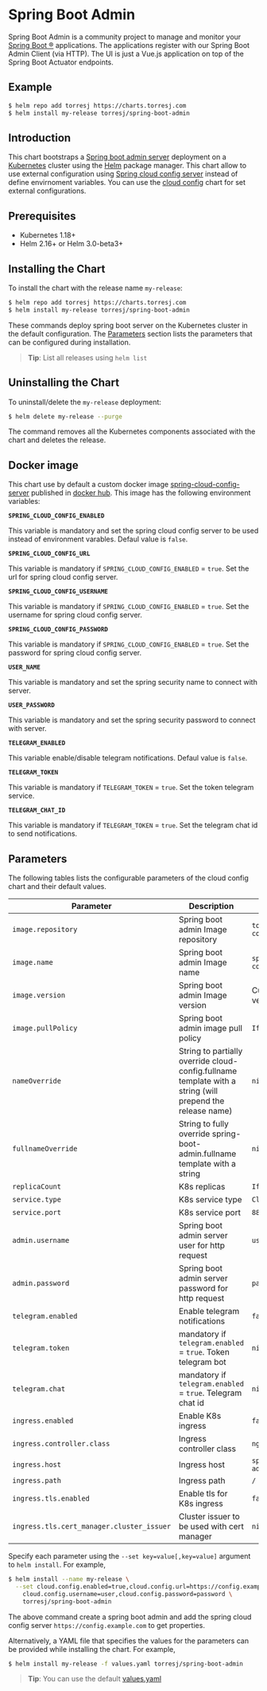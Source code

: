 # Spring Boot Admin

Spring Boot Admin is a community project to manage and monitor your [Spring Boot ®](https://spring.io/projects/spring-boot) applications. The applications register with our Spring Boot Admin Client (via HTTP). The UI is just a Vue.js application on top of the Spring Boot Actuator endpoints.

## Example

```bash
$ helm repo add torresj https://charts.torresj.com
$ helm install my-release torresj/spring-boot-admin
``` 

## Introduction

This chart bootstraps a [Spring boot admin server](https://codecentric.github.io/spring-boot-admin/current/) deployment on a [Kubernetes](http://kubernetes.io) cluster using the [Helm](https://helm.sh) package manager. This chart allow to use external configuration using [Spring cloud config server](https://cloud.spring.io/spring-cloud-config/reference/html/) instead of define envirnoment variables. You can use the [cloud config](https://github.com/torresj/helm-charts/tree/master/cloud-config) chart for set external configurations.


## Prerequisites

- Kubernetes 1.18+
- Helm 2.16+ or Helm 3.0-beta3+


## Installing the Chart

To install the chart with the release name `my-release`:

```bash
$ helm repo add torresj https://charts.torresj.com
$ helm install my-release torresj/spring-boot-admin
```

These commands deploy spring boot server on the Kubernetes cluster in the default configuration. The [Parameters](#parameters) section lists the parameters that can be configured during installation.

> **Tip**: List all releases using `helm list`


## Uninstalling the Chart

To uninstall/delete the `my-release` deployment:

```bash
$ helm delete my-release --purge
```

The command removes all the Kubernetes components associated with the chart and deletes the release.

## Docker image

This chart use by default a custom docker image [spring-cloud-config-server](https://hub.docker.com/repository/docker/torresjb/spring-cloud-config-server) published in [docker hub](https://hub.docker.com/). This image has the following environment variables:

**`SPRING_CLOUD_CONFIG_ENABLED`**

This variable is mandatory and set the spring cloud config server to be used instead of environment varables. Defaul value is `false`.

**`SPRING_CLOUD_CONFIG_URL`**

This variable is mandatory if `SPRING_CLOUD_CONFIG_ENABLED` = `true`. Set the url for spring cloud config server.

**`SPRING_CLOUD_CONFIG_USERNAME`**

This variable is mandatory if `SPRING_CLOUD_CONFIG_ENABLED` = `true`. Set the username for spring cloud config server.

**`SPRING_CLOUD_CONFIG_PASSWORD`**

This variable is mandatory if `SPRING_CLOUD_CONFIG_ENABLED` = `true`. Set the password for spring cloud config server.

**`USER_NAME`**

This variable is mandatory and set the spring security name to connect with server.

**`USER_PASSWORD`**

This variable is mandatory and set the spring security password to connect with server.

**`TELEGRAM_ENABLED`**

This variable enable/disable telegram notifications. Defaul value is `false`.

**`TELEGRAM_TOKEN`**

This variable is mandatory if `TELEGRAM_TOKEN` = `true`. Set the token telegram service.

**`TELEGRAM_CHAT_ID`**

This variable is mandatory if `TELEGRAM_TOKEN` = `true`. Set the telegram chat id to send notifications.

## Parameters

The following tables lists the configurable parameters of the cloud config chart and their default values.

| Parameter                                   | Description                                                                                                                                                                                                                                                    | Default                                                           |
|---------------------------------------------|----------------------------------------------------------------------------------------------------------------------------------------------------------------------------------------------------------------------------------------------------------------|-------------------------------------------------------------------|
| `image.repository`                          | Spring boot admin Image repository                                                                                                                                                                                                                                  | `torresj/cloud-config`                                                   |
| `image.name`                                | Spring boot admin Image name                                                                                                                                                                                                                                        | `spring-cloud-config-server`                                                   |
| `image.version`                             | Spring boot admin Image version                                                                                                                                                                                                                                        | Current latest version `0.1.3`                                                   |
| `image.pullPolicy`                          | Spring boot admin image pull policy                                                                                                                                                                                                                                 | `IfNotPresent`                                                   |
| `nameOverride`                              | String to partially override cloud-config.fullname template with a string (will prepend the release name)                                                                                                                                                             | `nil`                                                             |
| `fullnameOverride`                          | String to fully override spring-boot-admin.fullname template with a string                                                                                                                                                                                                 | `nil` 
| `replicaCount`                              | K8s replicas                                                                                                                       | `IfNotPresent`                                                   |
| `service.type`                               | K8s service type                                                                                                                                                                                                                                 | `ClusterIP`                                                   |
| `service.port`                               | K8s service port                                                                                                                                                                                                                                 | `8888`                                                   |
| `admin.username`                         | Spring boot admin server user for http request                                                                                                                                                                                                                                | `user`       |
| `admin.password`                     | Spring boot admin server password for http request                                                                                                                                                                                                                               | `password`                                                   |
| `telegram.enabled`                                    | Enable telegram notifications                                                                                                                                                                                                                           | `false`                                                    |
| `telegram.token`                                    | mandatory if `telegram.enabled` = `true`. Token telegram bot                                                                                                                                                                                                                       | `nil`                                                    |
| `telegram.chat`                                    | mandatory if `telegram.enabled` = `true`. Telegram chat id                                                                                                                                                                                                                        | `nil`                                                    |
| `ingress.enabled`                                    | Enable K8s ingress                                                                                                                                                                                                                            | `false`                                                    |
| `ingress.controller.class`                       | Ingress controller class                                                                                                                                                                                                                             | `nginx`                                                    |
| `ingress.host`                                    | Ingress host                                                                                                                                                                                                                            | `spring-boot-admin.local`                                                    |
| `ingress.path`                                    | Ingress path                                                                                                                                                                                                                            | `/`                                                    | 
| `ingress.tls.enabled`                                    | Enable tls for K8s ingress                                                                                                                                                                                                                           | `false`                                                    |
| `ingress.tls.cert_manager.cluster_issuer`                                    | Cluster issuer to be used with cert manager                                                                                                                                                                                                                            | `nil`                                                    |

Specify each parameter using the `--set key=value[,key=value]` argument to `helm install`. For example,

```bash
$ helm install --name my-release \
  --set cloud.config.enabled=true,cloud.config.url=https://config.example.com,\
    cloud.config.username=user,cloud.config.password=password \
    torresj/spring-boot-admin
```

The above command create a spring boot admin and add the spring cloud config server `https://config.example.com` to get properties.

Alternatively, a YAML file that specifies the values for the parameters can be provided while installing the chart. For example,

```bash
$ helm install my-release -f values.yaml torresj/spring-boot-admin
```

> **Tip**: You can use the default [values.yaml](values.yaml)